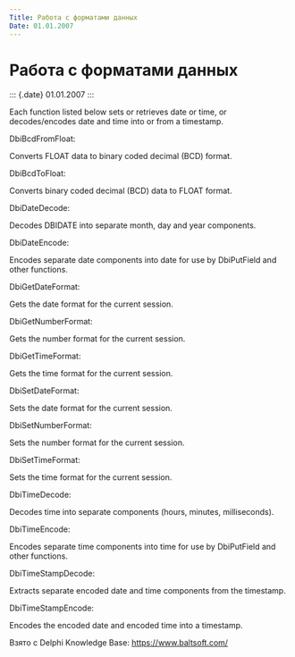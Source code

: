```yaml
---
Title: Работа с форматами данных
Date: 01.01.2007
---
```



Работа с форматами данных
=========================

::: {.date}
01.01.2007
:::

Each function listed below sets or retrieves date or time, or
decodes/encodes date and time into or from a timestamp.

DbiBcdFromFloat:

Converts FLOAT data to binary coded decimal (BCD) format.

DbiBcdToFloat:

Converts binary coded decimal (BCD) data to FLOAT format.

DbiDateDecode:

Decodes DBIDATE into separate month, day and year components.

DbiDateEncode:

Encodes separate date components into date for use by DbiPutField and
other functions.

DbiGetDateFormat:

Gets the date format for the current session.

DbiGetNumberFormat:

Gets the number format for the current session.

DbiGetTimeFormat:

Gets the time format for the current session.

DbiSetDateFormat:

Sets the date format for the current session.

DbiSetNumberFormat:

Sets the number format for the current session.

DbiSetTimeFormat:

Sets the time format for the current session.

DbiTimeDecode:

Decodes time into separate components (hours, minutes, milliseconds).

DbiTimeEncode:

Encodes separate time components into time for use by DbiPutField and
other functions.

DbiTimeStampDecode:

Extracts separate encoded date and time components from the timestamp.

DbiTimeStampEncode:

Encodes the encoded date and encoded time into a timestamp.

Взято с Delphi Knowledge Base: <https://www.baltsoft.com/>
